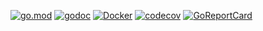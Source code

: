 [![go.mod](https://img.shields.io/github/go-mod/go-version/jogly/oar.svg)](https://github.com/jogly/oar)
[![godoc](https://img.shields.io/badge/godoc-reference-blue.svg)](https://godoc.org/github.com/jogly/oar)
[![Docker](https://badgen.net/badge/icon/docker?icon=docker&label)](https://hub.docker.com/repository/docker/jogly/oar)
[![codecov](https://codecov.io/github/jogly/oar/branch/main/graph/badge.svg?token=CEF9BCI7G4)](https://codecov.io/github/jogly/oar)
[![GoReportCard](https://goreportcard.com/badge/github.com/jogly/oar)](https://goreportcard.com/report/github.com/jogly/oar)
